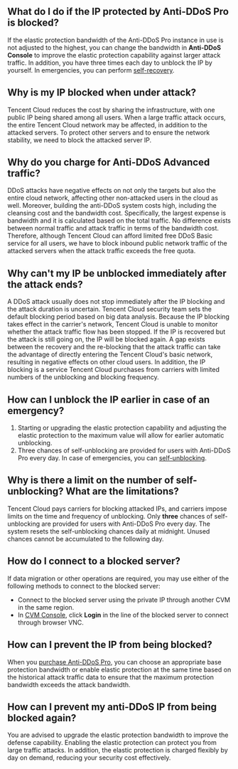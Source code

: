 ## What do I do if the IP protected by Anti-DDoS Pro is blocked? 
If the elastic protection bandwidth of the Anti-DDoS Pro instance in use is not adjusted to the highest, you can change the bandwidth in **Anti-DDoS Console** to improve the elastic protection capability against larger attack traffic. 
In addition, you have three times each day to unblock the IP by yourself. In emergencies, you can perform [self-recovery](https://intl.cloud.tencent.com/document/product/1029/31758). 

## Why is my IP blocked when under attack? 
Tencent Cloud reduces the cost by sharing the infrastructure, with one public IP being shared among all users. When a large traffic attack occurs, the entire Tencent Cloud network may be affected, in addition to the attacked servers. To protect other servers and to ensure the network stability, we need to block the attacked server IP. 

## Why do you charge for Anti-DDoS Advanced traffic? 
DDoS attacks have negative effects on not only the targets but also the entire cloud network, affecting other non-attacked users in the cloud as well. Moreover, building the anti-DDoS system costs high, including the cleansing cost and the bandwidth cost. Specifically, the largest expense is bandwidth and it is calculated based on the total traffic. No difference exists between normal traffic and attack traffic in terms of the bandwidth cost.  
Therefore, although Tencent Cloud can afford limited free DDoS Basic service for all users, we have to block inbound public network traffic of the attacked servers when the attack traffic exceeds the free quota. 

## Why can't my IP be unblocked immediately after the attack ends? 
A DDoS attack usually does not stop immediately after the IP blocking and the attack duration is uncertain. Tencent Cloud security team sets the default blocking period based on big data analysis. 
Because the IP blocking takes effect in the carrier's network, Tencent Cloud is unable to monitor whether the attack traffic flow has been stopped. If the IP is recovered but the attack is still going on, the IP will be blocked again. A gap exists between the recovery and the re-blocking that the attack traffic can take the advantage of directly entering the Tencent Cloud's basic network, resulting in negative effects on other cloud users. In addition, the IP blocking is a service Tencent Cloud purchases from carriers with limited numbers of the unblocking and blocking frequency.  

## How can I unblock the IP earlier in case of an emergency? 
1. Starting or upgrading the elastic protection capability and adjusting the elastic protection to the maximum value will allow for earlier automatic unblocking. 
2. Three chances of self-unblocking are provided for users with Anti-DDoS Pro every day. In case of emergencies, you can [self-unblocking](https://intl.cloud.tencent.com/document/product/1029/31758). 

## Why is there a limit on the number of self-unblocking? What are the limitations? 
Tencent Cloud pays carriers for blocking attacked IPs, and carriers impose limits on the time and frequency of unblocking. 
Only **three** chances of self-unblocking are provided for users with Anti-DDoS Pro every day. The system resets the self-unblocking chances daily at midnight. Unused chances cannot be accumulated to the following day. 

## How do I connect to a blocked server? 
If data migration or other operations are required, you may use either of the following methods to connect to the blocked server: 
- Connect to the blocked server using the private IP through another CVM in the same region. 
- In [CVM Console](https://console.cloud.tencent.com/cvm), click **Login** in the line of the blocked server to connect through browser VNC. 

## How can I prevent the IP from being blocked? 
When you [purchase Anti-DDoS Pro](https://intl.cloud.tencent.com/document/product/1029/31748), you can choose an appropriate base protection bandwidth or enable elastic protection at the same time based on the historical attack traffic data to ensure that the maximum protection bandwidth exceeds the attack bandwidth. 

## How can I prevent my anti-DDoS IP from being blocked again? 
You are advised to upgrade the elastic protection bandwidth to improve the defense capability. Enabling the elastic protection can protect you from large traffic attacks. In addition, the elastic protection is charged flexibly by day on demand, reducing your security cost effectively. 

